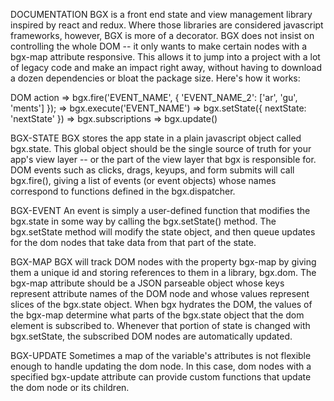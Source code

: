 DOCUMENTATION
BGX is a front end state and view management library inspired by react and redux. Where those libraries are considered javascript frameworks, however, BGX is more of a decorator. BGX does not insist on controlling the whole DOM -- it only wants to make certain nodes with a bgx-map attribute responsive. This allows it to jump into a project with a lot of legacy code and make an impact right away, without having to download a dozen dependencies or bloat the package size. Here's how it works:

DOM action => bgx.fire('EVENT_NAME', { 'EVENT_NAME_2': ['ar', 'gu', 'ments'] });
					 => bgx.execute('EVENT_NAME')
					 => bgx.setState({ nextState: 'nextState' })
					 => bgx.subscriptions
					 => bgx.update()

BGX-STATE
BGX stores the app state in a plain javascript object called bgx.state. This global object should be the single source of truth for your app's view layer -- or the part of the view layer that bgx is responsible for. DOM events such as clicks, drags, keyups, and form submits will call bgx.fire(), giving a list of events (or event objects) whose names correspond to functions defined in the bgx.dispatcher.

BGX-EVENT
An event is simply a user-defined function that modifies the bgx.state in some way by calling the bgx.setState() method. The bgx.setState method will modify the state object, and then queue updates for the dom nodes that take data from that part of the state.

BGX-MAP
BGX will track DOM nodes with the property bgx-map by giving them a unique id and storing references to them in a library, bgx.dom. The bgx-map attribute should be a JSON parseable object whose keys represent attribute names of the DOM node and whose values represent slices of the bgx.state object. When bgx hydrates the DOM, the values of the bgx-map determine what parts of the bgx.state object that the dom element is subscribed to. Whenever that portion of state is changed with bgx.setState, the subscribed DOM nodes are automatically updated.

BGX-UPDATE
Sometimes a map of the variable's attributes is not flexible enough to handle updating the dom node. In this case, dom nodes with a specified bgx-update attribute can provide custom functions that update the dom node or its children.  
